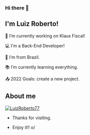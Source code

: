 ### Hi there 👋

## I'm Luiz Roberto!

:briefcase: I’m currently working on Klaus Fiscal!

:computer: I'm a Back-End Developer!

:house_with_garden: I’m from Brazil.

:books: I’m currently learning everything.

:outbox_tray: 2022 Goals: create a new project.

## About me

[![LuizRoberto77](https://github-readme-stats.vercel.app/api/top-langs/?username=LuizRoberto77&hide=html&layout=compact&theme=tokyonight)](https://github.com/luizroberto77/)

- Thanks for visiting.

- Enjoy it!! o/

<!--
**LuizRoberto77/LuizRoberto77** is a ✨ _special_ ✨ repository because its `README.md` (this file) appears on your GitHub profile.

Here are some ideas to get you started:

- 🔭 I’m currently working on ...
- 🌱 I’m currently learning ...
- 👯 I’m looking to collaborate on ...
- 🤔 I’m looking for help with ...
- 💬 Ask me about ...
- 📫 How to reach me: ...
- 😄 Pronouns: ...
- ⚡ Fun fact: ...
-->
